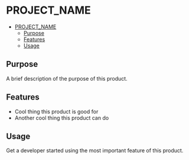 # PROJECT_NAME

- [PROJECT_NAME](#project_name)
  - [Purpose](#purpose)
  - [Features](#features)
  - [Usage](#usage)

## Purpose

A brief description of the purpose of this product.

## Features

- Cool thing this product is good for
- Another cool thing this product can do

## Usage

Get a developer started using the most important feature of this product.
